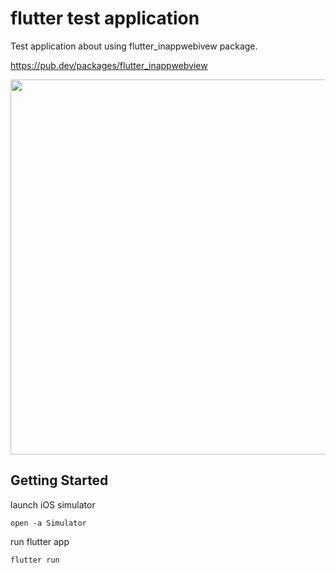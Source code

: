 # flutter test application

Test application about using flutter_inappwebivew package.

https://pub.dev/packages/flutter_inappwebview


![]()
<img src=".readme_image/sample.gif" height=600>


## Getting Started

launch iOS simulator

```
open -a Simulator
```


run flutter app

```
flutter run
```